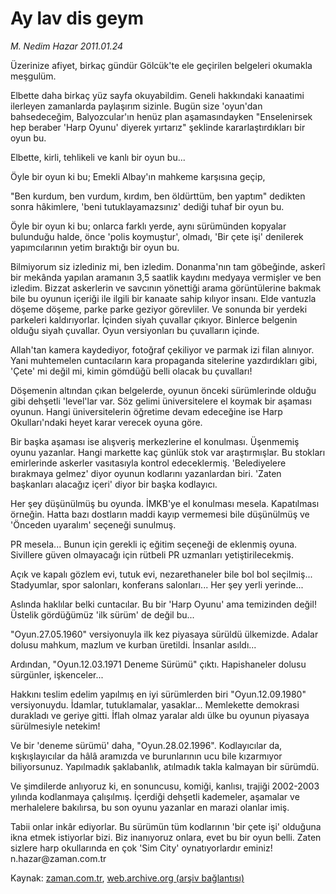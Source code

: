 # Ay lav dis geym

*M. Nedim Hazar 2011.01.24*

<td class="columnist-detail">
<p>Üzerinize afiyet, birkaç gündür Gölcük'te ele geçirilen belgeleri okumakla meşgulüm.</p>
<p>
<div id="haberMetinDiv">
<p>Elbette daha birkaç yüz sayfa okuyabildim. Geneli hakkındaki kanaatimi ilerleyen zamanlarda paylaşırım sizinle. Bugün size 'oyun'dan bahsedeceğim, Balyozcular'ın henüz plan aşamasındayken "Enselenirsek hep beraber 'Harp Oyunu' diyerek yırtarız" şeklinde kararlaştırdıkları bir oyun bu.
<p>Elbette, kirli, tehlikeli ve kanlı bir oyun bu...
<p>Öyle bir oyun ki bu; Emekli Albay'ın mahkeme karşısına geçip,
<p>"Ben kurdum, ben vurdum, kırdım, ben öldürttüm, ben yaptım" dedikten sonra hâkimlere, 'beni tutuklayamazsınız' dediği tuhaf bir oyun bu.
<p>Öyle bir oyun ki bu; onlarca farklı yerde, aynı sürümünden kopyalar bulunduğu halde, önce 'polis koymuştur', olmadı, 'Bir çete işi' denilerek yapımcılarının yetim bıraktığı bir oyun bu.
<p>Bilmiyorum siz izlediniz mi, ben izledim. Donanma'nın tam göbeğinde, askerî bir mekânda yapılan aramanın 3,5 saatlik kaydını medyaya vermişler ve ben izledim. Bizzat askerlerin ve savcının yönettiği arama görüntülerine bakmak bile bu oyunun içeriği ile ilgili bir kanaate sahip kılıyor insanı. Elde vantuzla döşeme döşeme, parke parke geziyor görevliler. Ve sonunda bir yerdeki parkeleri kaldırıyorlar. İçinden siyah çuvallar çıkıyor. Binlerce belgenin olduğu siyah çuvallar. Oyun versiyonları bu çuvalların içinde.
<p>Allah'tan kamera kaydediyor, fotoğraf çekiliyor ve parmak izi filan alınıyor. Yani muhtemelen cuntacıların kara propaganda sitelerine yazdırdıkları gibi, 'Çete' mi değil mi, kimin gömdüğü belli olacak bu çuvalları!
<p>Döşemenin altından çıkan belgelerde, oyunun önceki sürümlerinde olduğu gibi dehşetli 'level'lar var. Söz gelimi üniversitelere el koymak bir aşaması oyunun. Hangi üniversitelerin öğretime devam edeceğine ise Harp Okulları'ndaki heyet karar verecek oyuna göre.
<p>Bir başka aşaması ise alışveriş merkezlerine el konulması. Üşenmemiş oyunu yazanlar. Hangi markette kaç günlük stok var araştırmışlar. Bu stokları emirlerinde askerler vasıtasıyla kontrol edeceklermiş. 'Belediyelere bırakmaya gelmez' diyor oyunun kodlarını yazanlardan biri. 'Zaten başkanları alacağız içeri' diyor bir başka kodlayıcı.
<p>Her şey düşünülmüş bu oyunda. İMKB'ye el konulması mesela. Kapatılması örneğin. Hatta bazı dostların maddi kayıp vermemesi bile düşünülmüş ve 'Önceden uyaralım' seçeneği sunulmuş.
<p>PR mesela... Bunun için gerekli iç eğitim seçeneği de eklenmiş oyuna. Sivillere güven olmayacağı için rütbeli PR uzmanları yetiştirilecekmiş.
<p>Açık ve kapalı gözlem evi, tutuk evi, nezarethaneler bile bol bol seçilmiş... Stadyumlar, spor salonları, konferans salonları... Her şey yerli yerinde...
<p>Aslında haklılar belki cuntacılar. Bu bir 'Harp Oyunu' ama temizinden değil! Üstelik gördüğümüz 'ilk sürüm' de değil bu...
<p>"Oyun.27.05.1960" versiyonuyla ilk kez piyasaya sürüldü ülkemizde. Adalar dolusu mahkum, mazlum ve kurban üretildi. İnsanlar asıldı...
<p>Ardından, "Oyun.12.03.1971 Deneme Sürümü" çıktı. Hapishaneler dolusu sürgünler, işkenceler...
<p>Hakkını teslim edelim yapılmış en iyi sürümlerden biri "Oyun.12.09.1980" versiyonuydu. İdamlar, tutuklamalar, yasaklar... Memlekette demokrasi durakladı ve geriye gitti. İflah olmaz yaralar aldı ülke bu oyunun piyasaya sürülmesiyle netekim!
<p>Ve bir 'deneme sürümü' daha, "Oyun.28.02.1996". Kodlayıcılar da, kışkışlayıcılar da hâlâ aramızda ve burunlarının ucu bile kızarmıyor biliyorsunuz. Yapılmadık şaklabanlık, atılmadık takla kalmayan bir sürümdü.
<p>Ve şimdilerde anlıyoruz ki, en sonuncusu, komiği, kanlısı, trajiği 2002-2003 yılında kodlanmaya çalışılmış. İçerdiği dehşetli kademeler, aşamalar ve merhalelere bakılırsa, bu son oyunu yazanlar en marazi olanlar imiş.
<p>Tabii onlar inkâr ediyorlar. Bu sürümün tüm kodlarının 'bir çete işi' olduğuna ikna etmek istiyorlar bizi. Biz inanıyoruz onlara, evet bu bir oyun belli. Zaten sizlere harp okullarında en çok 'Sim City' oynatıyorlardır eminiz! n.hazar@zaman.com.tr</p></p></p></p></p></p></p></p></p></p></p></p></p></p></p></p></p></p></p></div>
</p>
<a href="http://web.archive.org/web/20110128190201/mailto:n.hazar@zaman.com.tr">
</a></td>

Kaynak: [zaman.com.tr](http://zaman.com.tr/yazar.do?yazino=1083370), [web.archive.org (arşiv bağlantısı)](http://web.archive.org/web/20110128190201/http://zaman.com.tr:80/yazar.do?yazino=1083370)
